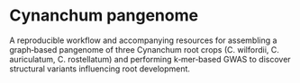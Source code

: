<h1>Cynanchum pangenome</h1>

A reproducible workflow and accompanying resources for assembling a graph‑based pangenome of three Cynanchum root crops (C. wilfordii, C. auriculatum, C. rostellatum) and performing k‑mer‑based GWAS to discover structural variants influencing root development.
